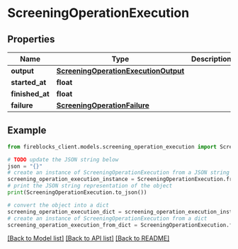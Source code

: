 # ScreeningOperationExecution


## Properties

Name | Type | Description | Notes
------------ | ------------- | ------------- | -------------
**output** | [**ScreeningOperationExecutionOutput**](ScreeningOperationExecutionOutput.md) |  | [optional] 
**started_at** | **float** |  | 
**finished_at** | **float** |  | [optional] 
**failure** | [**ScreeningOperationFailure**](ScreeningOperationFailure.md) |  | [optional] 

## Example

```python
from fireblocks_client.models.screening_operation_execution import ScreeningOperationExecution

# TODO update the JSON string below
json = "{}"
# create an instance of ScreeningOperationExecution from a JSON string
screening_operation_execution_instance = ScreeningOperationExecution.from_json(json)
# print the JSON string representation of the object
print(ScreeningOperationExecution.to_json())

# convert the object into a dict
screening_operation_execution_dict = screening_operation_execution_instance.to_dict()
# create an instance of ScreeningOperationExecution from a dict
screening_operation_execution_from_dict = ScreeningOperationExecution.from_dict(screening_operation_execution_dict)
```
[[Back to Model list]](../README.md#documentation-for-models) [[Back to API list]](../README.md#documentation-for-api-endpoints) [[Back to README]](../README.md)


